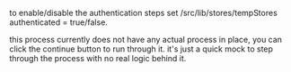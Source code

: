 to enable/disable the authentication steps set /src/lib/stores/tempStores authenticated = true/false.

this process currently does not have any actual process in place, you can click the continue button to run through it. it's just a quick mock to step through the process with no real logic behind it.
